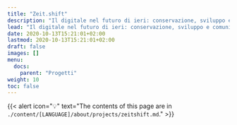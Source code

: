 ```yaml
---
title: "Zeit.shift"
description: "Il digitale nel futuro di ieri: conservazione, sviluppo e comunicazione del patrimonio culturale e testuale di tutto il Tirolo"
lead: "Il digitale nel futuro di ieri: conservazione, sviluppo e comunicazione del patrimonio culturale e testuale di tutto il Tirolo"
date: 2020-10-13T15:21:01+02:00
lastmod: 2020-10-13T15:21:01+02:00
draft: false
images: []
menu:
  docs:
    parent: "Progetti"
weight: 10
toc: false
---
```


{{< alert icon="💡" text="The contents of this page are in `./content/[LANGUAGE]/about/projects/zeitshift.md`." >}}

